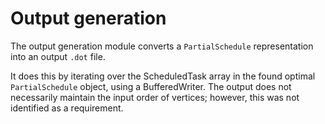 # Output generation

The output generation module converts a ```PartialSchedule``` representation into an output ```.dot``` file.

It does this by iterating over the ScheduledTask array in the found optimal ```PartialSchedule``` object, using a BufferedWriter. The output does not necessarily maintain the input order of vertices; however, this was not identified as a requirement.

